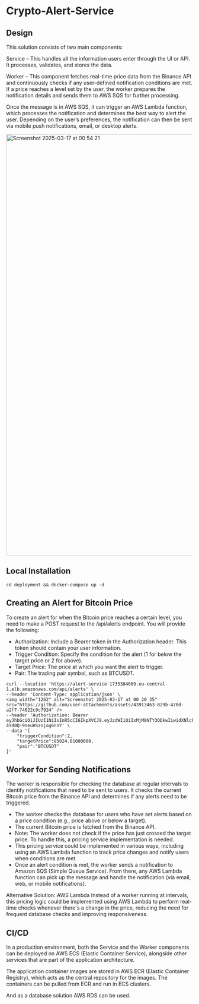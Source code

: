 # Crypto-Alert-Service

## Design
This solution consists of two main components:

Service – This handles all the information users enter through the UI or API. It processes, validates, and stores the data.

Worker – This component fetches real-time price data from the Binance API and continuously checks if any user-defined notification conditions are met. If a price reaches a level set by the user, the worker prepares the notification details and sends them to AWS SQS for further processing.

Once the message is in AWS SQS, it can trigger an AWS Lambda function, which processes the notification and determines the best way to alert the user. Depending on the user’s preferences, the notification can then be sent via mobile push notifications, email, or desktop alerts.

<img width="1135" alt="Screenshot 2025-03-17 at 00 54 21" src="https://github.com/user-attachments/assets/b50f169c-dd4d-4adb-b357-b558e17c340d" />

## Local Installation

```shell
cd deployment && docker-compose up -d
```
## Creating an Alert for Bitcoin Price

To create an alert for when the Bitcoin price reaches a certain level, you need to make a POST request to the /api/alerts endpoint. You will provide the following:

- Authorization: Include a Bearer token in the Authorization header. This token should contain your user information.
- Trigger Condition: Specify the condition for the alert (1 for below the target price or 2 for above).
- Target Price: The price at which you want the alert to trigger.
- Pair: The trading pair symbol, such as BTCUSDT.

```
curl --location 'https://alert-service-1735384669.eu-central-1.elb.amazonaws.com/api/alerts' \
--header 'Content-Type: application/json' \
<img width="1262" alt="Screenshot 2025-03-17 at 00 20 35" src="https://github.com/user-attachments/assets/43913463-829b-470d-a2f7-74622c9c7924" />
--header 'Authorization: Bearer eyJhbGciOiJIUzI1NiIsInR5cCI6IkpXVCJ9.eyJzdWIiOiIxMjM0NTY3ODkwIiwidXNlcklkIjoxLCJpYXQiOjE1MTYyMzkwMjJ9.IMAHjoM9_YlMcuyWMRAD1-4Yd0Q-9neuHSznjog6nnY' \
--data '{
    "triggerCondition":2,
    "targetPrice":85024.01000000,
    "pair":"BTCUSDT"
}'
```

## Worker for Sending Notifications

The worker is responsible for checking the database at regular intervals to identify notifications that need to be sent to users. It checks the current Bitcoin price from the Binance API and determines if any alerts need to be triggered.


- The worker checks the database for users who have set alerts based on a price condition (e.g., price above or below a target).
- The current Bitcoin price is fetched from the Binance API.
- Note: The worker does not check if the price has just crossed the target price. To handle this, a pricing service implementation is needed.
- This pricing service could be implemented in various ways, including using an AWS Lambda function to track price changes and notify users when conditions are met.
- Once an alert condition is met, the worker sends a notification to Amazon SQS (Simple Queue Service). From there, any AWS Lambda function can pick up the message and handle the notification (via email, web, or mobile notifications).

Alternative Solution: AWS Lambda
Instead of a worker running at intervals, this pricing logic could be implemented using AWS Lambda to perform real-time checks whenever there's a change in the price, reducing the need for frequent database checks and improving responsiveness.

## CI/CD
In a production environment, both the Service and the Worker components can be deployed on AWS ECS (Elastic Container Service), alongside other services that are part of the application architecture.

The application container images are stored in AWS ECR (Elastic Container Registry), which acts as the central repository for the images. The containers can be pulled from ECR and run in ECS clusters.

And as a database solution AWS RDS can be used.


